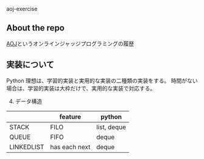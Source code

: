 aoj-exercise
## About the repo
[AOJ](http://judge.u-aizu.ac.jp/onlinejudge/index.jsp)というオンラインジャッジプログラミングの履歴

## 実装について
Python
理想は、学習的実装と実用的な実装の二種類の実装をする。
時間がない場合は、学習的実装は大枠だけで、実用的な実装で対応する。

4. データ構造

  |            | feature       | python      |
  | ---------- | ------------- | ----------- |
  | STACK      | FILO          | list, deque |
  | QUEUE      | FIFO          | deque       |
  | LINKEDLIST | has each next | deque       |

  